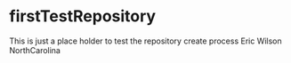 # firstTestRepository
This is just a place holder to test the repository create process
Eric Wilson NorthCarolina
